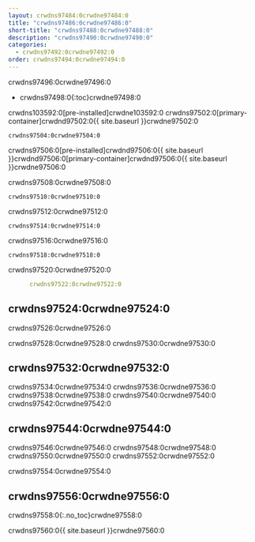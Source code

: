 ```yaml
---
layout: crwdns97484:0crwdne97484:0
title: "crwdns97486:0crwdne97486:0"
short-title: "crwdns97488:0crwdne97488:0"
description: "crwdns97490:0crwdne97490:0"
categories:
  - crwdns97492:0crwdne97492:0
order: crwdns97494:0crwdne97494:0
---
```

crwdns97496:0crwdne97496:0

- crwdns97498:0{:toc}crwdne97498:0

crwdns103592:0[pre-installed]crwdne103592:0 crwdns97502:0[primary-container]crwdnd97502:0{{ site.baseurl }}crwdne97502:0

    crwdns97504:0crwdne97504:0
    

crwdns97506:0[pre-installed]crwdnd97506:0{{ site.baseurl }}crwdnd97506:0[primary-container]crwdnd97506:0{{ site.baseurl }}crwdne97506:0

crwdns97508:0crwdne97508:0

    crwdns97510:0crwdne97510:0
    

crwdns97512:0crwdne97512:0

    crwdns97514:0crwdne97514:0
    

crwdns97516:0crwdne97516:0

    crwdns97518:0crwdne97518:0
    

crwdns97520:0crwdne97520:0

```YAML
      crwdns97522:0crwdne97522:0
```

## crwdns97524:0crwdne97524:0

crwdns97526:0crwdne97526:0

crwdns97528:0crwdne97528:0 crwdns97530:0crwdne97530:0

## crwdns97532:0crwdne97532:0

crwdns97534:0crwdne97534:0 crwdns97536:0crwdne97536:0 crwdns97538:0crwdne97538:0 crwdns97540:0crwdne97540:0 crwdns97542:0crwdne97542:0

## crwdns97544:0crwdne97544:0

crwdns97546:0crwdne97546:0 crwdns97548:0crwdne97548:0 crwdns97550:0crwdne97550:0 crwdns97552:0crwdne97552:0

crwdns97554:0crwdne97554:0

## crwdns97556:0crwdne97556:0

crwdns97558:0{:.no_toc}crwdne97558:0

crwdns97560:0{{ site.baseurl }}crwdne97560:0